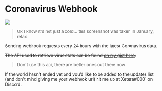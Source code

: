 # Coronavirus Webhook 

![](https://cdn.discordapp.com/attachments/640693658206732298/672002308762107914/F09F8F83F09F91B8F09F91ACF09FA79CF09F98B3.png)

> Ok I know it's not just a cold... this screenshot was taken in January, relax

Sending webhook requests every 24 hours with the latest Coronavirus data.

~~The API used to retrieve virus stats can be found [on my gist here](https://gist.github.com/Xetera/cdd3b9457510cb8d3a5b85a8fc30891c).~~ 

> Don't use this api, there are better ones out there now

If the world hasn't ended yet and you'd like to be added to the updates list (and don't mind giving me your webhook url) hit me up at Xetera#0001 on Discord.
